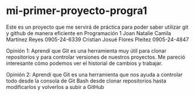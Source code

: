 # mi-primer-proyecto-progra1
Este es un proyecto que me servirá de práctica para poder saber utilizar git y github de manera eficiente en Programación 1
Joan Natalie Camila Martínez Reyes 0905-24-6339
Cristian Josué Flores Pleitez   0905-24-4847

Opinión 1: Aprendí que Git es una herramienta muy útil para clonar repositorios 
y para controlar versiones de nuestros proyectos. Me pareció interesante cómo podemos ver el historial
de cambios y trabajar.

Opinión 2: Aprendí que Git es una herramienta que nos ayuda a controlar todo desde la consola de Git Bash
desde clonar repositorios hasta modificarlos y volverlos a subir a GitHub


